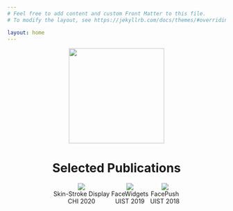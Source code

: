 ```yaml
---
# Feel free to add content and custom Front Matter to this file.
# To modify the layout, see https://jekyllrb.com/docs/themes/#overriding-theme-defaults

layout: home
---
```

<center>
<div class="img">
<span class="noborderimg">
<a class="project-img" href="https://wenjietseng.github.io/about/">
    <img src="https://wenjietseng.github.io/images/me-berlin3.JPG" width="220">
</a>
</span>
</div>
</center>

<center>
<h1>Selected Publications</h1>
<div style="display: inline-block;">
<span class="noborderimg">
<a class="project-img" href="https://wenjietseng.github.io/projects/SkinStrokeDisplay">
<img src="https://wenjietseng.github.io/images/skin-stroke2.jpg">
</a>
</span>
<span>
<center>Skin-Stroke Display</center>
<center>CHI 2020</center>
</span>
</div>
<div style="display: inline-block;">
<!-- <ul style="list-style-type: none; margin-left: 0px;"> -->
<!-- <li> -->
<span class="noborderimg" >
<a class="project-img" href="https://wenjietseng.github.io/projects/FaceWidgets">
<img src="https://wenjietseng.github.io/images/facewidgets.JPG">
</a>
</span>
<!-- </li> -->
<!-- </ul> -->
<span>
<center>FaceWidgets</center>
<center>UIST 2019</center>
</span>
</div>
<div style="display: inline-block;">
<span class="noborderimg">
<a class="project-img" href="https://wenjietseng.github.io/projects/FacePush">
<img src="https://wenjietseng.github.io/images/facepush.png">
</a>
</span>
<span>
<center>FacePush</center>
<center>UIST 2018</center>
</span>
</div>
</center>